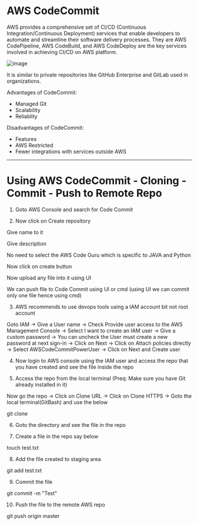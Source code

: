 # AWS CodeCommit

AWS provides a comprehensive set of CI/CD (Continuous Integration/Continuous Deployment) services that enable developers to automate and streamline their software delivery processes. They are AWS CodePipeline, AWS CodeBuild, and AWS CodeDeploy are the key services 
involved in achieving CI/CD on AWS platform. 

![image](https://github.com/Pavan-1997/AWS_CodeCommit/assets/32020205/b0809130-cdeb-420a-9b43-2bb0a81c2757)

It is similar to private repositories like GitHub Enterprise and GitLab used in organizations.
 
Advantages of CodeCommit:

- Managed Git
- Scalability
- Reliablity


Disadvantages of CodeCommit:

- Features
- AWS Restricted
- Fewer integrations with services outside AWS

---
# Using AWS CodeCommit - Cloning - Commit - Push to Remote Repo

1. Goto AWS Console and search for Code Commit 

2. Now click on Create repository

Give name to it

Give description

No need to select the AWS Code Guru which is specific to JAVA and Python

Now click on create buttun 

Now upload any file into it using UI 

We can push file to Code Commit using UI or cmd (using UI we can commit only one file hence using cmd)


3. AWS recommends to use devops tools using a IAM account bit not root account

Goto IAM -> Give a User name -> Check Provide user access to the AWS Management Console -> Select I want to create an IAM user -> Give a custom password -> You can uncheck the User must create a new password at next sign-in -> Click on Next -> Click on Attach policies directly -> Select AWSCodeCommitPowerUser -> Click on Next and  Create user

4. Now login to AWS console using the IAM user and access the repo that you have created and see the file inside the repo

5. Access the repo from the local terminal (Preq: Make sure you have Git already installed in it)

Now go the repo -> Click on Clone URL -> Click on Clone HTTPS -> Goto the local terminal(GitBash) and use the below

git clone <Clone-HTTPS>

6. Goto the directory and see the file in the repo

7. Create a file in the repo say below

touch test.txt

8. Add the file created to staging area

git add test.txt

9. Commit the file 

git commit -m "Test"

10. Push the file to the remote AWS repo 

git push origin master




 
